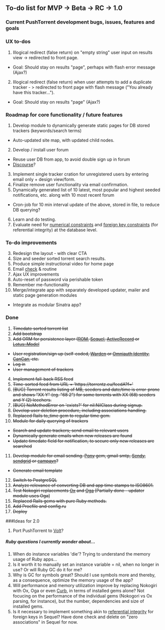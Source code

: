 ## To-do list for MVP -> Beta -> RC -> 1.0 
### Current PushTorrent development bugs, issues, features and goals

### UX to-dos
1. Illogical redirect (false return) on "empty string" user input on results view -> redirected to front page.
  * Goal: Should stay on results "page", perhaps with flash error message (Ajax?)
2. Illogical redirect (false return) when user attempts to add a duplicate tracker - > redirected to front page with flash message ("You already have this tracker...").
  * Goal: Should stay on results "page" (Ajax?)

### Roadmap for core functionality / future features
1. Develop module to dynamically generate static pages for DB stored trackers (keywords/search terms)
  * Auto-updated site map, with updated child nodes.
2. Develop / install user forum
  * Reuse user DB from app, to avoid double sign up in forum
  * [Discourse](http://www.discourse.org/)?
3. Implement single tracker cration for unregistered users by entering email only + design view/form.
4. Finalize remove user functionality via email confirmation.
5. Dynamically generated list of 10 latest, most popular and highest seeded notifications, etc. along with 10 most recent forum
  * Cron-job for 10 min interval update of the above, stored in file, to reduce DB querying?
6. Learn and do testing.
7. Evaluate need for [numerical constraints](https://rubygems.org/gems/rein) and [foreign key constraints](https://rubygems.org/gems/foreigner) (for referential integrity) at the database level.

### To-do improvements
3. Redesign the layout - with clear CTA
4. Size and seeder sorted torrent search results.
5. Produce simple instructional video for home page
6. Email [check](https://github.com/mailcheck/mailcheck) & routine
7. Ajax UX improvements
8. Auto-reset of password via perishable token
9. Remember me-functionality
10. Merge/integrate app with separately developed updater, mailer and static page generation modules
  * Integrate as modular Sinatra app?

### Done
1. ~~Timedate sorted torrent list~~
2. ~~Add bootstrap~~ 
3. ~~Add ORM for persistence layer ([ROM](http://rom-rb.org), [Sequel](http://sequel.jeremyevans.net/), [ActiveRecord](http://github.com/janko-m/sinatra-activerecord) or [Lotus::Model](http://lotusrb.org/)~~
  * ~~User registration/sign up (self-coded, [Warden](https://rubygems.org/gems/warden) or [Omniauth Identity](https://github.com/intridea/omniauth-identity), [CanCan](https://github.com/shf/sinatra-can), etc.~~ 
  * ~~Log in~~
  * ~~User management of trackers~~
4. ~~Implement fall-back RSS feed~~
5. ~~Time-sorted feed from URL = 'ht<span>tps://</span>torrentz.eu/feedA?f='~~
6. ~~[BUG] Torrent results listing of MB, seeders and date/time is error-prone and shows "XX Y"  (eg. "68 2") for some torrents with XX (68) seeders and Y (2) leechers.~~
7. ~~[BUG] NoMethodError on 'exists?' for nil:NilClass during signup.~~
8. ~~Develop user deletion procedure, including associations handling.~~
9. ~~Replaced Rails to_time gem to regular time gem.~~
10. ~~Module for daily querying of trackers~~
  * ~~Search and update trackers; send email to relevant users~~
  * ~~Dynamically generate emails when new releases are found~~
  * ~~Update timedate field for notification, to secure only new releases are searched~~
11. ~~Develop module for email sending. [Pony](https://rubygems.org/gems/pony) gem, gmail smtp, [Sendy](http://sendy.co/), [sendgrid](https://sendgrid.com/) or [campayn](http://campayn.com/)?~~
  * ~~Generate email template~~
12. ~~Switch to PostgreSQL~~
13. ~~Analyze relevance of converting DB and app time stamps to ISO8601.~~  
14. ~~Test Nokogiri replacements [Ox](https://rubygems.org/gems/ox) and [Oga](https://rubygems.org/gems/oga) [Partially done - updater module uses Oga]~~
15. ~~Replaced Rails gems with pure Ruby methods.~~
16. ~~Add Procfile and config.ru~~
17. ~~Deploy~~

###Ideas for 2.0
1. Port PushTorrent to [Volt](https://rubygems.org/gems/volt)?

##### Ruby questions I currently wonder about... 
1. When do instance variables 'die'? Trying to understand the memory usage of Ruby apps...
2. Is it worth it to manually set an instance variable = nil, when no longer in use? Or will Ruby GC do it for me?
3. Why is GC for symbols great? Should I use symbols more and thereby, as a consequence, optimize the memory usage of the app?
4. Will performance and memory utilization improve by replacing Nokogiri with Ox, Oga or even [Curb](https://rubygems.org/gems/curb), in terms of installed gems alone? Not focucing on the performance of the individual gems (Nokogori vs Ox parsing, for instance), but the number, dependencies and size of installed gems.
5. Is it necessary to implement something akin to [referential integrity](https://github.com/orcasnet/activerecord-referential_integrity) for foreign keys in Sequel? Have done check and delete on "zero associations" in Sequel for now.
